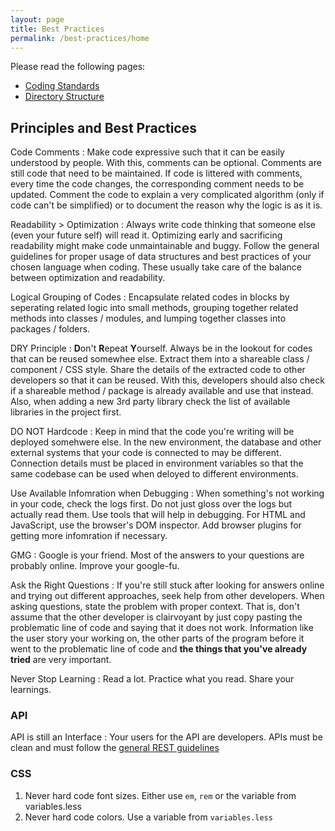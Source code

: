 ```yaml
---
layout: page
title: Best Practices
permalink: /best-practices/home
---
```


Please read the following pages:

- [Coding Standards](/best-practices/coding-standards)
- [Directory Structure](/best-practices/directory-structure)


## Principles and Best Practices

Code Comments
:  Make code expressive such that it can be easily understood by people. With this, comments can be optional. Comments are still code that need to be maintained. If code is littered with comments, every time the code changes, the corresponding comment needs to be updated. Comment the code to explain a very complicated algorithm (only if code can't be simplified) or to document the reason why the logic is as it is.

Readability > Optimization
: Always write code thinking that someone else (even your future self) will read it. Optimizing early and sacrificing readability might make code unmaintainable and buggy. Follow the general guidelines for proper usage of data structures and best practices of your chosen language when coding. These usually take care of the balance between optimization and readability.

Logical Grouping of Codes
: Encapsulate related codes in blocks by seperating related logic into small methods, grouping together related methods into classes / modules, and lumping together classes into packages / folders.

DRY Principle
: **D**on't **R**epeat **Y**ourself. Always be in the lookout for codes that can be reused somewhee else. Extract them into a shareable class / component / CSS style. Share the details of the extracted code to other developers so that it can be reused. With this, developers should also check if a shareable method / package is already available and use that instead. Also, when adding a new 3rd party library check the list of available libraries in the project first.

DO NOT Hardcode
: Keep in mind that the code you're writing will be deployed somehwere else. In the new environment, the database and other external systems that your code is connected to may be different. Connection details must be placed in environment variables so that the same codebase can be used when deloyed to different environments. 

Use Available Infomration when Debugging
: When something's not working in your code, check the logs first. Do not just gloss over the logs but actually read them. Use tools that will help in debugging. For HTML and JavaScript, use the browser's DOM inspector. Add browser plugins for getting more infomration if necessary.

GMG
: Google is your friend. Most of the answers to your questions are probably online. Improve your google-fu.

Ask the Right Questions
:  If you're still stuck after looking for answers online and trying out different approaches, seek help from other developers. When asking questions, state the problem with proper context. That is, don't assume that the other developer is clairvoyant by just copy pasting the problematic line of code and saying that it does not work. Information like the user story your working on, the other parts of the program before it went to the problematic line of code and **the things that you've already tried** are very important.

Never Stop Learning
: Read a lot. Practice what you read. Share your learnings.


### API

API is still an Interface
: Your users for the API are developers. APIs must be clean and must follow the [general REST guidelines](https://hackernoon.com/restful-api-designing-guidelines-the-best-practices-60e1d954e7c9)

### CSS

1. Never hard code font sizes. Either use `em`, `rem` or the variable from variables.less
2. Never hard code colors. Use a variable from `variables.less`
